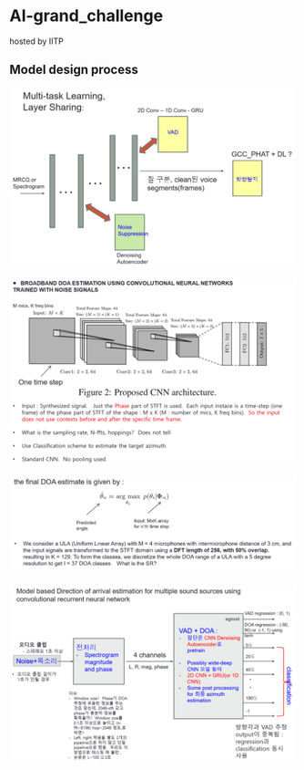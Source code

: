 # AI-grand_challenge
hosted by IITP

## Model design process 
 
 
 <p align="center">
  <img src="image/Architecture.png", width="900">
</p>
 
<p align="center">
  <img src="image/hyper_parameter.png", width="900">
</p>

<p align="center">
  <img src="image/hyper_parameter2.png", width="900">
</p>

<p align="center">
  <img src="image/model_flow.png", width="900">
</p>
